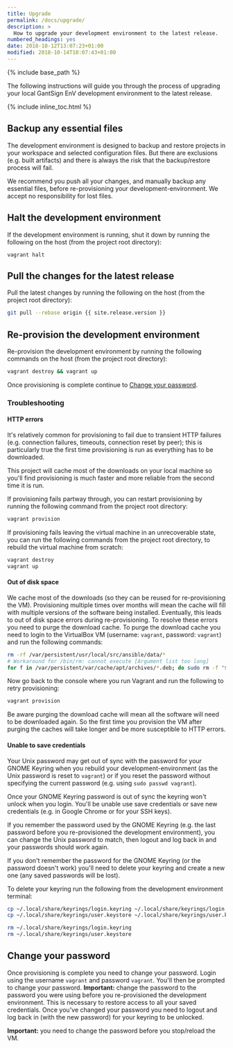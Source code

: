 ```yaml
---
title: Upgrade
permalink: /docs/upgrade/
description: >
  How to upgrade your development environment to the latest release.
numbered_headings: yes
date: 2018-10-12T13:07:23+01:00
modified: 2018-10-14T10:07:43+01:00
---
```


{% include base_path %}

The following instructions will guide you through the process of upgrading your
local GantSign EnV development environment to the latest release.

{% include inline_toc.html %}

## Backup any essential files

The development environment is designed to backup and restore projects in your
workspace and selected configuration files. But there are exclusions (e.g. built
artifacts) and there is always the risk that the backup/restore process will
fail.

We recommend you push all your changes, and manually backup any essential files,
before re-provisioning your development-environment. We accept no responsibility
for lost files.

## Halt the development environment

If the development environment is running, shut it down by running the following
on the host (from the project root directory):

```
vagrant halt
```

## Pull the changes for the latest release

Pull the latest changes by running the following on the host (from the project
root directory):

```bash
git pull --rebase origin {{ site.release.version }}
```

## Re-provision the development environment

Re-provision the development environment by running the following commands on
the host (from the project root directory):

```bash
vagrant destroy && vagrant up
```

Once provisioning is complete continue to
[Change your password](#change-your-password).

### Troubleshooting

#### HTTP errors

It's relatively common for provisioning to fail due to transient HTTP failures
(e.g. connection failures, timeouts, connection reset by peer); this is
particularly true the first time provisioning is run as everything has to be
downloaded.

This project will cache most of the downloads on your local machine so you'll
find provisioning is much faster and more reliable from the second time it is
run.

If provisioning fails partway through, you can restart provisioning by running
the following command from the project root directory:

```bash
vagrant provision
```

If provisioning fails leaving the virtual machine in an unrecoverable state, you
can run the following commands from the project root directory, to rebuild the
virtual machine from scratch:

```bash
vagrant destroy
vagrant up
```

#### Out of disk space

We cache most of the downloads (so they can be reused for re-provisioning the
VM). Provisioning multiple times over months will mean the cache will fill with
multiple versions of the software being installed. Eventually, this leads to out
of disk space errors during re-provisioning. To resolve these errors you need to
purge the download cache. To purge the download cache you need to login to the
VirtualBox VM (username: `vagrant`, password: `vagrant`) and run the following
commands:

```bash
rm -rf /var/persistent/usr/local/src/ansible/data/*
# Workaround for /bin/rm: cannot execute [Argument list too long]
for f in /var/persistent/var/cache/apt/archives/*.deb; do sudo rm -f "$f"; done
```

Now go back to the console where you run Vagrant and run the following to retry
provisioning:

```bash
vagrant provision
```

Be aware purging the download cache will mean all the software will need to be
downloaded again. So the first time you provision the VM after purging the
caches will take longer and be more susceptible to HTTP errors.

#### Unable to save credentials

Your Unix password may get out of sync with the password for your GNOME Keyring
when you rebuild your development-environment (as the Unix password is reset to
`vagrant`) or if you reset the password without specifying the current password
(e.g. using `sudo passwd vagrant`).

Once your GNOME Keyring password is out of sync the keyring won't unlock when
you login. You'll be unable use save credentials or save new credentials (e.g.
in Google Chrome or for your SSH keys).

If you remember the password used by the GNOME Keyring (e.g. the last password
before you re-provisioned the development environment), you can change the Unix
password to match, then logout and log back in and your passwords should work
again.

If you don't remember the password for the GNOME Keyring (or the password
doesn't work) you'll need to delete your keyring and create a new one (any saved
passwords will be lost).

To delete your keyring run the following from the development environment
terminal:

```bash
cp ~/.local/share/keyrings/login.keyring ~/.local/share/keyrings/login.keyring.bak
cp ~/.local/share/keyrings/user.keystore ~/.local/share/keyrings/user.keystore.bak

rm ~/.local/share/keyrings/login.keyring
rm ~/.local/share/keyrings/user.keystore
```

## Change your password

Once provisioning is complete you need to change your password. Login using the
username `vagrant` and password `vagrant`. You'll then be prompted to change
your password. **Important:** change the password to the password you were
using before you re-provisioned the development environment. This is necessary
to restore access to all your saved credentials. Once you've changed your
password you need to logout and log back in (with the new password) for your
keyring to be unlocked.

**Important:** you need to change the password before you stop/reload the VM.

